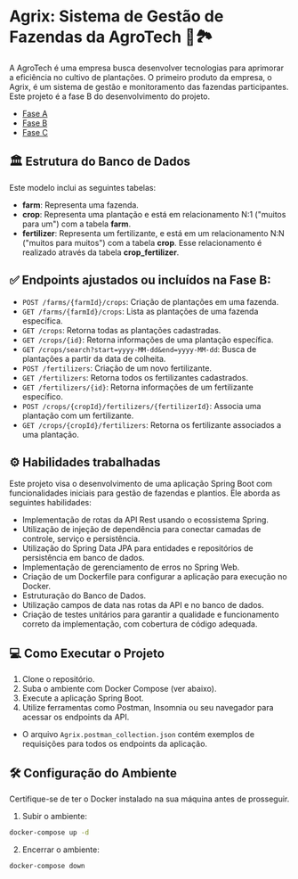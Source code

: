 # Agrix: Sistema de Gestão de Fazendas da AgroTech 🌱🏞️
A AgroTech é uma empresa busca desenvolver tecnologias para aprimorar a eficiência no cultivo de plantações. O primeiro produto da empresa, o Agrix, é um sistema de gestão e monitoramento das fazendas participantes. Este projeto é a fase B do desenvolvimento do projeto.
- [Fase A](https://github.com/geovannaotoni/java-project-agrix-stage-a)
- [Fase B](https://github.com/geovannaotoni/java-project-agrix-stage-b)
- [Fase C](https://github.com/geovannaotoni/java-project-agrix-stage-c)

## 🏛️ Estrutura do Banco de Dados
Este modelo inclui as seguintes tabelas:
- **farm**: Representa uma fazenda.
- **crop**: Representa uma plantação e está em relacionamento N:1 ("muitos para um") com a tabela **farm**.
- **fertilizer**: Representa um fertilizante, e está em um relacionamento N:N ("muitos para muitos") com a tabela **crop**. Esse relacionamento é realizado através da tabela **crop_fertilizer**.

## ✅ Endpoints ajustados ou incluídos na Fase B:
* `POST /farms/{farmId}/crops`: Criação de plantações em uma fazenda.
* `GET /farms/{farmId}/crops`: Lista as plantações de uma fazenda específica.
* `GET /crops`: Retorna todas as plantações cadastradas.
* `GET /crops/{id}`: Retorna informações de uma plantação específica.
* `GET /crops/search?start=yyyy-MM-dd&end=yyyy-MM-dd`: Busca de plantações a partir da data de colheita.
* `POST /fertilizers`: Criação de um novo fertilizante.
* `GET /fertilizers`: Retorna todos os fertilizantes cadastrados.
* `GET /fertilizers/{id}`: Retorna informações de um fertilizante específico.
* `POST /crops/{cropId}/fertilizers/{fertilizerId}`: Associa uma plantação com um fertilizante.
* `GET /crops/{cropId}/fertilizers`: Retorna os fertilizante associados a uma plantação.

## ⚙️ Habilidades trabalhadas
Este projeto visa o desenvolvimento de uma aplicação Spring Boot com funcionalidades iniciais para gestão de fazendas e plantios. Ele aborda as seguintes habilidades:
- Implementação de rotas da API Rest usando o ecossistema Spring.
- Utilização de injeção de dependência para conectar camadas de controle, serviço e persistência.
- Utilização do Spring Data JPA para entidades e repositórios de persistência em banco de dados.
- Implementação de gerenciamento de erros no Spring Web.
- Criação de um Dockerfile para configurar a aplicação para execução no Docker.
- Estruturação do Banco de Dados.
- Utilização campos de data nas rotas da API e no banco de dados.
- Criação de testes unitários para garantir a qualidade e funcionamento correto da implementação, com cobertura de código adequada.

## 💻 Como Executar o Projeto
1. Clone o repositório.
2. Suba o ambiente com Docker Compose (ver abaixo).
3. Execute a aplicação Spring Boot.
4. Utilize ferramentas como Postman, Insomnia ou seu navegador para acessar os endpoints da API.
- O arquivo `Agrix.postman_collection.json` contém exemplos de requisições para todos os endpoints da aplicação.

## 🛠️ Configuração do Ambiente
Certifique-se de ter o Docker instalado na sua máquina antes de prosseguir.

1. Subir o ambiente:
```bash
docker-compose up -d
```
2. Encerrar o ambiente:
```bash
docker-compose down
```
